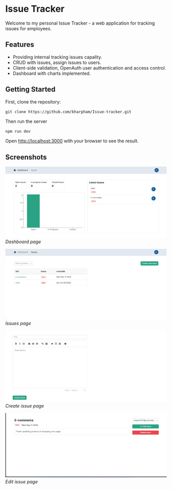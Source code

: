 # Issue Tracker
Welcome to my personal Issue Tracker - a web application for tracking issues for employees.

## Features
- Providing internal tracking issues capality.
- CRUD with issues, assign issues to users.
- Client-side validation, OpenAuth user authentication and access control.
- Dashboard with charts implemented.

## Getting Started
First, clone the repository:

```
git clone https://github.com/kharpham/Issue-tracker.git
```

Then run the server
```bash
npm run dev
```

Open [http://localhost:3000](http://localhost:3000) with your browser to see the result.

## Screenshots

![Dashboard page](screenshots/dashboard.png)
*Dashboard page*

![Issues page](screenshots/issues.png)
*Issues page*

![Create page](screenshots/create.png)
*Create issue page*

![Edit page](screenshots/edit.png)
*Edit issue page*